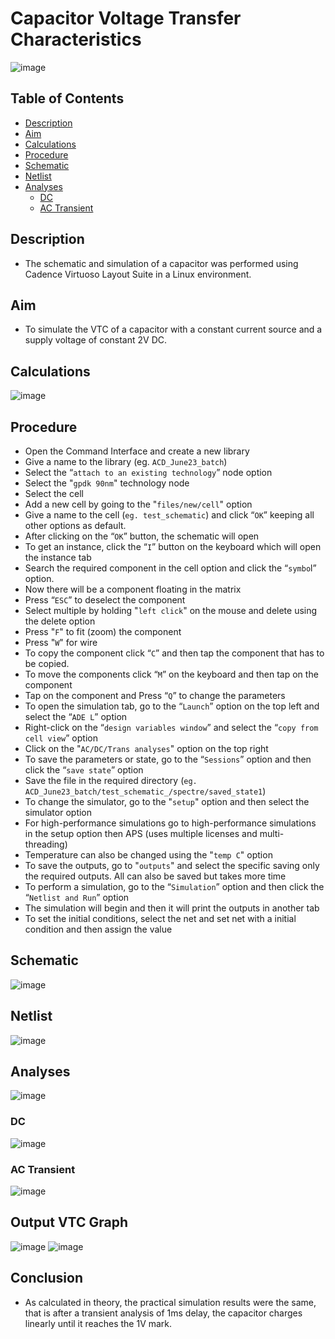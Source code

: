Capacitor Voltage Transfer Characteristics <a name="TOP"></a>
===================

![image](https://github.com/Nirvan007/Analog_Electronics/assets/127144315/80e198dd-7e71-4127-a0ee-0f0920b567cd)

## Table of Contents
* [Description](#Description)
* [Aim](#Aim)
* [Calculations](#Calculations)
* [Procedure](#Procedure)
* [Schematic](#Schematic)
* [Netlist](#Netlist)
* [Analyses](#Analyses)
  * [DC](#DC)
  * [AC Transient](#AC-Transient)

## Description
* The schematic and simulation of a capacitor was performed using Cadence Virtuoso Layout Suite in a Linux environment.

## Aim
* To simulate the VTC of a capacitor with a constant current source and a supply voltage of constant 2V DC.

## Calculations
![image](https://github.com/Nirvan007/Analog_Electronics/assets/127144315/2a73449e-8658-4901-adfc-a49da464aed1)

## Procedure
* Open the Command Interface and create a new library
* Give a name to the library (eg. `ACD_June23_batch`)
* Select the “`attach to an existing technology`” node option
* Select the "`gpdk 90nm`" technology node
* Select the cell
* Add a new cell by going to the "`files/new/cell`" option
* Give a name to the cell (`eg. test_schematic`) and click “`OK`” keeping all other options as default.
* After clicking on the “`OK`” button, the schematic will open
* To get an instance, click the “`I`” button on the keyboard which will open the instance tab
* Search the required component in the cell option and click the “`symbo`l” option.
* Now there will be a component floating in the matrix
* Press “`ESC`” to deselect the component
* Select multiple by holding "`left click`" on the mouse and delete using the delete option
* Press "`F`" to fit (zoom) the component
* Press "`W`" for wire
* To copy the component click “`C`” and then tap the component that has to be copied.
* To move the components click “`M`” on the keyboard and then tap on the component
* Tap on the component and Press “`Q`” to change the parameters
* To open the simulation tab, go to the “`Launch`” option on the top left and select the “`ADE L`” option
* Right-click on the “`design variables window`” and select the “`copy from cell view`” option
* Click on the "`AC/DC/Trans analyses`" option on the top right
* To save the parameters or state, go to the “`Sessions`” option and then click the “`save state`” option
* Save the file in the required directory (`eg. ACD_June23_batch/test_schematic_/spectre/saved_state1`)
* To change the simulator, go to the "`setup`" option and then select the simulator option
* For high-performance simulations go to high-performance simulations in the setup option then APS (uses multiple licenses and multi-threading)
* Temperature can also be changed using the "`temp C`" option
* To save the outputs, go to "`outputs`" and select the specific saving only the required outputs. All can also be saved but takes more time
* To perform a simulation, go to the “`Simulation`” option and then click the “`Netlist and Run`” option
* The simulation will begin and then it will print the outputs in another tab
* To set the initial conditions, select the net and set net with a initial condition and then assign the value

## Schematic
![image](https://github.com/Nirvan007/Analog_Electronics/assets/127144315/dc91eb91-faa0-4a91-a3c1-4239b302f577)

## Netlist
![image](https://github.com/Nirvan007/Analog_Electronics/assets/127144315/979bb477-4d9b-4fba-a873-b92f3e10ff96)

## Analyses
![image](https://github.com/Nirvan007/Analog_Electronics/assets/127144315/c8945ee2-221d-40ef-84bc-25117df56fa3)

### DC
![image](https://github.com/Nirvan007/Analog_Electronics/assets/127144315/bc5561ab-cc39-422a-9c4e-c8e55b93b106)

### AC Transient
![image](https://github.com/Nirvan007/Analog_Electronics/assets/127144315/08148d57-24fa-41d0-b471-66ece271dd83)

## Output VTC Graph
![image](https://github.com/Nirvan007/Analog_Electronics/assets/127144315/48ac65c5-dd8a-4f2b-a36f-905e3e3bd5e3)
![image](https://github.com/Nirvan007/Analog_Electronics/assets/127144315/5baa6c75-1fc2-4ce7-910f-ca6346a1b42a)

## Conclusion
* As calculated in theory, the practical simulation results were the same, that is after a transient analysis of 1ms delay, the capacitor charges linearly until it reaches the 1V mark.

